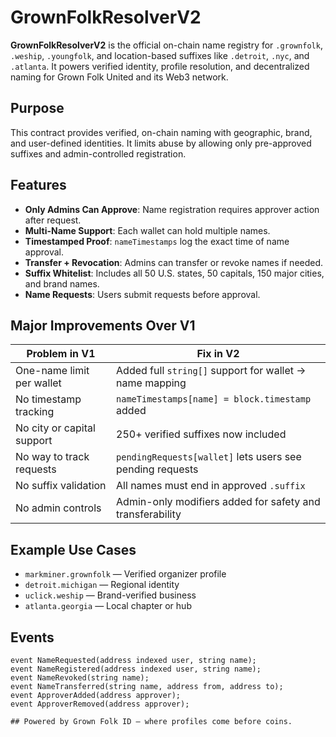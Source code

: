 # GrownFolkResolverV2

**GrownFolkResolverV2** is the official on-chain name registry for `.grownfolk`, `.weship`, `.youngfolk`, and location-based suffixes like `.detroit`, `.nyc`, and `.atlanta`. It powers verified identity, profile resolution, and decentralized naming for Grown Folk United and its Web3 network.

## Purpose

This contract provides verified, on-chain naming with geographic, brand, and user-defined identities. It limits abuse by allowing only pre-approved suffixes and admin-controlled registration.

## Features

- **Only Admins Can Approve**: Name registration requires approver action after request.
- **Multi-Name Support**: Each wallet can hold multiple names.
- **Timestamped Proof**: `nameTimestamps` log the exact time of name approval.
- **Transfer + Revocation**: Admins can transfer or revoke names if needed.
- **Suffix Whitelist**: Includes all 50 U.S. states, 50 capitals, 150 major cities, and brand names.
- **Name Requests**: Users submit requests before approval.

## Major Improvements Over V1

| Problem in V1                  | Fix in V2                                                  |
|-------------------------------|-------------------------------------------------------------|
| One-name limit per wallet     | Added full `string[]` support for wallet → name mapping     |
| No timestamp tracking         | `nameTimestamps[name] = block.timestamp` added              |
| No city or capital support    | 250+ verified suffixes now included                         |
| No way to track requests      | `pendingRequests[wallet]` lets users see pending requests   |
| No suffix validation          | All names must end in approved `.suffix`                    |
| No admin controls             | Admin-only modifiers added for safety and transferability   |

## Example Use Cases

- `markminer.grownfolk` — Verified organizer profile
- `detroit.michigan` — Regional identity
- `uclick.weship` — Brand-verified business
- `atlanta.georgia` — Local chapter or hub

## Events

```solidity
event NameRequested(address indexed user, string name);
event NameRegistered(address indexed user, string name);
event NameRevoked(string name);
event NameTransferred(string name, address from, address to);
event ApproverAdded(address approver);
event ApproverRemoved(address approver);

## Powered by Grown Folk ID — where profiles come before coins.
